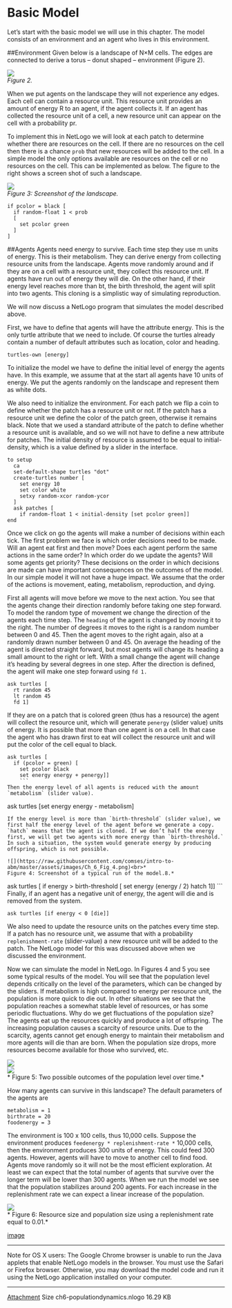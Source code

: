 # Basic Model
Let’s start with the basic model we will use in this chapter. The model consists of an environment and an agent who lives in this environment.

##Environment
Given below is a landscape of N×M cells. The edges are connected to derive a torus – donut shaped – environment (Figure 2).

![](https://raw.githubusercontent.com/comses/intro-to-abm/master/assets/images/Ch_6_Fig_2.png)<br>*Figure 2.*

When we put agents on the landscape they will not experience any edges. Each cell can contain a resource unit. This resource unit provides an amount of energy R to an agent, if the agent collects it. If an agent has collected the resource unit of a cell, a new resource unit can appear on the cell with a probability pr.

To implement this in NetLogo we will look at each patch to determine whether there are resources on the cell. If there are no resources on the cell then there is a chance `prob` that new resources will be added to the cell. In a simple model the only options available are resources on the cell or no resources on the cell. This can be implemented as below. The figure to the right shows a screen shot of such a landscape.

![](https://raw.githubusercontent.com/comses/intro-to-abm/master/assets/images/Ch_6_Fig_3.png)<br>*Figure 3: Screenshot of the landscape.*
```
if pcolor = black [
  if random-float 1 < prob
  [
    set pcolor green
  ]
]
```
##Agents
Agents need energy to survive. Each time step they use m units of energy. This is their metabolism. They can derive energy from collecting resource units from the landscape. Agents move randomly around and if they are on a cell with a resource unit, they collect this resource unit. If agents have run out of energy they will die. On the other hand, if their energy level reaches more than bt, the birth threshold, the agent will split into two agents. This cloning is a simplistic way of simulating reproduction.

We will now discuss a NetLogo program that simulates the model described above.

First, we have to define that agents will have the attribute energy. This is the only turtle attribute that we need to include. Of course the turtles already contain a number of default attributes such as location, color and heading.
```
turtles-own [energy]
```
To initialize the model we have to define the initial level of energy the agents have. In this example, we assume that at the start all agents have 10 units of energy. We put the agents randomly on the landscape and represent them as white dots.

We also need to initialize the environment. For each patch we flip a coin to define whether the patch has a resource unit or not. If the patch has a resource unit we define the color of the patch green, otherwise it remains black. Note that we used a standard attribute of the patch to define whether a resource unit is available, and so we will not have to define a new attribute for patches. The initial density of resource is assumed to be equal to initial-density, which is a value defined by a slider in the interface.
```
to setup
  ca
  set-default-shape turtles "dot"
  create-turtles number [
    set energy 10
    set color white
    setxy random-xcor random-ycor
  ]
  ask patches [
    if random-float 1 < initial-density [set pcolor green]]
end
```
Once we click on go the agents will make a number of decisions within each tick. The first problem we face is which order decisions need to be made. Will an agent eat first and then move? Does each agent perform the same actions in the same order? In which order do we update the agents? Will some agents get priority? These decisions on the order in which decisions are made can have important consequences on the outcomes of the model. In our simple model it will not have a huge impact. We assume that the order of the actions is movement, eating, metabolism, reproduction, and dying.


First all agents will move before we move to the next action. You see that the agents change their direction randomly before taking one step forward. To model the random type of movement we change the direction of the agents each time step. The `heading` of the agent is changed by moving it to the right. The number of degrees it moves to the right is a random number between 0 and 45. Then the agent moves to the right again, also at a randomly drawn number between 0 and 45. On average the heading of the agent is directed straight forward, but most agents will change its heading a small amount to the right or left. With a small change the agent will change it’s heading by several degrees in one step. After the direction is defined, the agent will make one step forward using `fd 1.`
```
ask turtles [
  rt random 45
  lt random 45
  fd 1]
  ```
If they are on a patch that is colored green (thus has a resource) the agent will collect the resource unit, which will generate `penergy` (slider value) units of energy. It is possible that more than one agent is on a cell. In that case the agent who has drawn first to eat will collect the resource unit and will put the color of the cell equal to black.
```
ask turtles [
  if (pcolor = green) [
    set pcolor black
    set energy energy + penergy]]
    ```
Then the energy level of all agents is reduced with the amount `metabolism` (slider value).
```
ask turtles [set energy energy - metabolism]
```
If the energy level is more than `birth-threshold` (slider value), we first half the energy level of the agent before we generate a copy. `hatch` means that the agent is cloned. If we don’t half the energy first, we will get two agents with more energy than `birth-threshold.` In such a situation, the system would generate energy by producing offspring, which is not possible.

![](https://raw.githubusercontent.com/comses/intro-to-abm/master/assets/images/Ch_6_Fig_4.png)<br>*
Figure 4: Screenshot of a typical run of the model.8.*
```
ask turtles [
  if energy > birth-threshold [
    set energy (energy / 2)
    hatch 1]]
    ```
Finally, if an agent has a negative unit of energy, the agent will die and is removed from the system.
```
ask turtles [if energy < 0 [die]]
```
We also need to update the resource units on the patches every time step. If a patch has no resource unit, we assume that with a probability `replenishment-rate` (slider-value) a new resource unit will be added to the patch. The NetLogo model for this was discussed above when we discussed the environment.

Now we can simulate the model in NetLogo. In Figures 4 and 5 you see some typical results of the model. You will see that the population level depends critically on the level of the parameters, which can be changed by the sliders. If metabolism is high compared to energy per resource unit, the population is more quick to die out. In other situations we see that the population reaches a somewhat stable level of resources, or has some periodic fluctuations. Why do we get fluctuations of the population size? The agents eat up the resources quickly and produce a lot of offspring. The increasing population causes a scarcity of resource units. Due to the scarcity, agents cannot get enough energy to maintain their metabolism and more agents will die than are born. When the population size drops, more resources become available for those who survived, etc.

![](https://raw.githubusercontent.com/comses/intro-to-abm/master/assets/images/Ch_6_Fig_5a.png)<br>![](https://raw.githubusercontent.com/comses/intro-to-abm/master/assets/images/Ch_6_Fig_5b.png)<br>*
Figure 5: Two possible outcomes of the population level over time.*


How many agents can survive in this landscape? The default parameters of the agents are
```
metabolism = 1
birthrate = 20
foodenergy = 3
```
The environment is 100 x 100 cells, thus 10,000 cells. Suppose the environment produces `feedenergy * replenishment-rate *` 10,000 cells, then the environment produces 300 units of energy. This could feed 300 agents. However, agents will have to move to another cell to find food. Agents move randomly so it will not be the most efficient exploration. At least we can expect that the total number of agents that survive over the longer term will be lower than 300 agents. When we run the model we see that the population stabilizes around 200 agents. For each increase in the replenishment rate we can expect a linear increase of the population.

![](https://raw.githubusercontent.com/comses/intro-to-abm/master/assets/images/Ch_6_Fig_6.png)<br>*
Figure 6: Resource size and population size using a replenishment rate equal to 0.01.*

[image](https://www.openabm.org/book/33102/62-basic-model)

---

Note for OS X users: The Google Chrome browser is unable to run the Java applets that enable NetLogo models in the browser. You must use the Safari or Firefox browser. Otherwise, you may download the model code and run it using the NetLogo application installed on your computer.

---

[Attachment](https://www.openabm.org/files/books/3443/ch6-populationdynamics.nlogo)	Size
 ch6-populationdynamics.nlogo	16.29 KB
